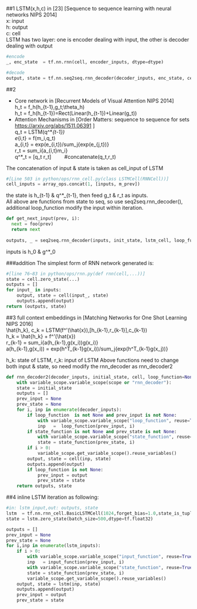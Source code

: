 ##1
LSTM(x,h,c) in [23] [Sequence to sequence learning with neural networks NIPS 2014]        
x: input    
h: output    
c: cell     
LSTM has two layer: one is encoder dealing with input, the other is decoder dealing with output  
```python
#encode
_, enc_state  = tf.nn.rnn(cell, encoder_inputs, dtype=dtype)    

#decode
output, state = tf.nn.seq2seq.rnn_decoder(decoder_inputs, enc_state, cell)
```

##2
+ Core network in [Recurrent Models of Visual Attention NIPS 2014]    
h_t = f_h(h_{t-1},g_t;\theta_h)     
h_t = f_h(h_{t-1})=Rect(Linear(h_{t-1})+Linear(g_t))    
+ Attention Mechanisms in [Order Matters: sequence to sequence for sets https://arxiv.org/abs/1511.06391 ]      
q_t = LSTM(q^\*_{t-1})    
e_{i,t} = f(m_i,q_t)     
a_{i,t} = exp(e_{i,t})/sum_j{exp(e_{j,t})}     
r_t = sum_i{a_{i,t}m_i}    
q^\*_t = [q_t r_t] &emsp;&emsp; #concatenate(q_t,r_t)      

The concatenation of input & state is taken as cell_input of LSTM     
```python
#[Line 503 in python/ops/rnn_cell.py(class LSTMCell(RNNCell))] 
cell_inputs = array_ops.concat(1, [inputs, m_prev]) 
```
the state is h_{t-1} & q^\*_{t-1}, then feed  g_t & r_t as inputs.      
All above are functions from state to seq, so use seq2seq.rnn_decoder(), additional loop_function modify the input within iteration.       
```python
def get_next_input(prev, i):
  next = foo(prev)
  return next
  
outputs, _ = seq2seq.rnn_decoder(inputs, init_state, lstm_cell, loop_function=get_next_input)
```
inputs is h_0 & g^\*_0

###addition
The simplest form of RNN network generated is:      
```python
#[line 76~83 in python/ops/rnn.py(def rnn(cell,...))]
state = cell.zero_state(...)
outputs = []
for input_ in inputs:
    output, state = cell(input_, state)
    outputs.append(output)
return (outputs, state)
```

##3
full context embeddings in [Matching Networks for One Shot Learning NIPS 2016]     
\hat{h_k}, c_k    = LSTM(f^'(\hat{x}),[h_{k-1},r_{k-1}],c_{k-1})      
h_k               = \hat{h_k} + f^'(\hat{x})     
r_{k-1}           = sum_i{a(h_{k-1},g(x_i))g(x_i)}    
a(h_{k-1},g(x_i)) = exp(h^T_{k-1}g(x_i))/sum_j{exp(h^T_{k-1}g(x_j))}     

h_k: state of LSTM, r_k: input of LSTM
Above functions need to change both input & state, so need modify the rnn_decoder as rnn_decoder2
```python
def rnn_decoder2(decoder_inputs, initial_state, cell, loop_function=None,state_function=None,scope=None):
    with variable_scope.variable_scope(scope or "rnn_decoder"):
    state = initial_state
    outputs = []
    prev_input = None
    prev_state = None
    for i, inp in enumerate(decoder_inputs):
        if loop_function  is not None and prev_input is not None:
            with variable_scope.variable_scope("loop_function", reuse=True):
            inp   =  loop_function(prev_input, i)
        if state_function is not None and prev_state is not None:
            with variable_scope.variable_scope("state_function", reuse=True):
            state = state_function(prev_state, i)        
        if i > 0:
            variable_scope.get_variable_scope().reuse_variables()
        output, state = cell(inp, state)
        outputs.append(output)
        if loop_function is not None:
            prev_input = output
            prev_state = state
    return outputs, state
```

##4
inline LSTM iteration as following:
```python
#in: lstm_input,out: outputs, state
lstm  = tf.nn.rnn_cell.BasicLSTMCell(1024,forget_bias=1.0,state_is_tuple=True)
state = lstm.zero_state(batch_size=500,dtype=tf.float32)

outputs = []
prev_input = None
prev_state = None
for i,inp in enumerate(lstm_inputs):
    if i > 0:
        with variable_scope.variable_scope("input_function", reuse=True):
        inp   = input_function(prev_input, i)
        with variable_scope.variable_scope("state_function", reuse=True):
        state = state_function(prev_state, i)
        variable_scope.get_variable_scope().reuse_variables()
    output, state = lstm(inp, state)
    outputs.append(output)
    prev_input = output
    prev_state = state   
```
